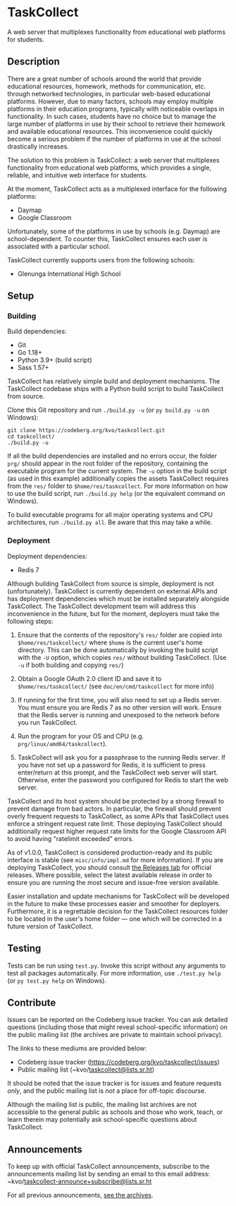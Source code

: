 # TaskCollect
A web server that multiplexes functionality from educational web platforms for students.

## Description

There are a great number of schools around the world that provide educational resources, homework, methods for communication, etc. through networked technologies, in particular web-based educational platforms. However, due to many factors, schools may employ multiple platforms in their education programs, typically with noticeable overlaps in functionality. In such cases, students have no choice but to manage the large number of platforms in use by their school to retrieve their homework and available educational resources. This inconvenience could quickly become a serious problem if the number of platforms in use at the school drastically increases.

The solution to this problem is TaskCollect: a web server that multiplexes functionality from educational web platforms, which provides a single, reliable, and intuitive web interface for students.

At the moment, TaskCollect acts as a multiplexed interface for the following platforms:
  * Daymap
  * Google Classroom

Unfortunately, some of the platforms in use by schools (e.g. Daymap) are school-dependent. To counter this, TaskCollect ensures each user is associated with a particular school.

TaskCollect currently supports users from the following schools:
  * Glenunga International High School

## Setup

### Building
Build dependencies:
  * Git
  * Go 1.18+
  * Python 3.9+ (build script)
  * Sass 1.57+

TaskCollect has relatively simple build and deployment mechanisms. The TaskCollect codebase ships with a Python build script to build TaskCollect from source.

Clone this Git repository and run `./build.py -u` (or `py build.py -u` on Windows):

```
git clone https://codeberg.org/kvo/taskcollect.git
cd taskcollect/
./build.py -u
```

If all the build dependencies are installed and no errors occur, the folder `prg/` should appear in the root folder of the repository, containing the executable program for the current system. The `-u` option in the build script (as used in this example) additionally copies the assets TaskCollect requires from the `res/` folder to `$home/res/taskcollect`. For more information on how to use the build script, run `./build.py help` (or the equivalent command on Windows).

To build executable programs for all major operating systems and CPU architectures, run `./build.py all`. Be aware that this may take a while.

### Deployment

Deployment dependencies:
  * Redis 7

Although building TaskCollect from source is simple, deployment is not (unfortunately). TaskCollect is currently dependent on external APIs and has deployment dependencies which must be installed separately alongside TaskCollect. The TaskCollect development team will address this inconvenience in the future, but for the moment, deployers must take the following steps:

  1. Ensure that the contents of the repository's `res/` folder are copied into `$home/res/taskcollect/` where `$home` is the current user's home directory. This can be done automatically by invoking the build script with the `-U` option, which copies `res/` without building TaskCollect. (Use `-u` if both building and copying `res/`)

  2. Obtain a Google OAuth 2.0 client ID and save it to `$home/res/taskcollect/` (see `doc/en/cmd/taskcollect` for more info)

  3. If running for the first time, you will also need to set up a Redis server. You must ensure you are Redis 7 as no other version will work. Ensure that the Redis server is running and unexposed to the network before you run TaskCollect.

  4. Run the program for your OS and CPU (e.g. `prg/linux/amd64/taskcollect`).

  5. TaskCollect will ask you for a passphrase to the running Redis server. If you have not set up a password for Redis, it is sufficient to press enter/return at this prompt, and the TaskCollect web server will start. Otherwise, enter the password you configured for Redis to start the web server.

TaskCollect and its host system should be protected by a strong firewall to prevent damage from bad actors. In particular, the firewall should prevent overly frequent requests to TaskCollect, as some APIs that TaskCollect uses enforce a stringent request rate limit. Those deploying TaskCollect should additionally request higher request rate limits for the Google Classroom API to avoid having "ratelimit exceeded" errors.

As of v1.0.0, TaskCollect is considered production-ready and its public interface is stable (see `misc/info/impl.md` for more information). If you are deploying TaskCollect, you should consult [the Releases tab](https://codeberg.org/kvo/taskcollect/releases) for official releases. Where possible, select the latest available release in order to ensure you are running the most secure and issue-free version available.

Easier installation and update mechanisms for TaskCollect will be developed in the future to make these processes easier and smoother for deployers. Furthermore, it is a regrettable decision for the TaskCollect resources folder to be located in the user's home folder — one which will be corrected in a future version of TaskCollect.

## Testing

Tests can be run using `test.py`. Invoke this script without any arguments to test all packages automatically. For more information, use `./test.py help` (or `py test.py help` on Windows).

## Contribute

Issues can be reported on the Codeberg issue tracker. You can ask detailed questions (including those that might reveal school-specific information) on the public mailing list (the archives are private to maintain school privacy).

The links to these mediums are provided below:

  * Codeberg issue tracker (https://codeberg.org/kvo/taskcollect/issues)
  * Public mailing list (~kvo/taskcollect@lists.sr.ht)

It should be noted that the issue tracker is for issues and feature requests *only*, and the public mailing list is *not* a place for off-topic discourse.

Although the mailing list is public, the mailing list archives are not accessible to the general public as schools and those who work, teach, or learn therein may potentially ask school-specific questions about TaskCollect.

## Announcements

To keep up with official TaskCollect announcements, subscribe to the announcements mailing list by sending an email to this email address: ~kvo/taskcollect-announce+subscribe@lists.sr.ht

For all previous announcements, [see the archives][1].


[1]: https://lists.sr.ht/~kvo/taskcollect-announce
